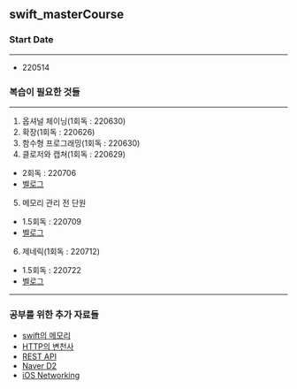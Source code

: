 ## swift_masterCourse

### Start Date
---
- 220514

### 복습이 필요한 것들
---
1. 옵셔널 체이닝(1회독 : 220630)
2. 확장(1회독 : 220626)
3. 함수형 프로그래밍(1회독 : 220630)
4. 클로저와 캡쳐(1회독 : 220629)
  - 2회독 : 220706
  - [벨로그](https://velog.io/@valse/TIL-%ED%81%B4%EB%A1%9C%EC%A0%80)
5. 메모리 관리 전 단원
  - 1.5회독 : 220709
  - [벨로그](https://velog.io/@valse/TIL-%EB%A9%94%EB%AA%A8%EB%A6%AC-%EA%B4%80%EB%A6%AC%EB%8A%94-%EB%82%AD%EB%A7%8C%EC%A0%81%EC%9D%B4%EB%8B%A4.-1)
6. 제네릭(1회독 : 220712)
  - 1.5회독 : 220722
  - [벨로그](https://velog.io/@valse/TIL-%EC%A0%9C%EB%84%A4%EB%A6%AD%EA%B3%BC-%EC%97%B0%EA%B4%80-%ED%83%80%EC%9E%85)

---

### 공부를 위한 추가 자료들
- [swift의 메모리](https://stackoverflow.com/questions/27441456/swift-stack-and-heap-understanding)
- [HTTP의 변천사](https://www.youtube.com/watch?v=mQAsKYMzQaU)
- [REST API](https://www.youtube.com/watch?v=RP_f5dMoHFc)
- [Naver D2](https://tv.naver.com/naverd2/playlists)
- [iOS Networking](https://techblog.woowahan.com/2704/)

